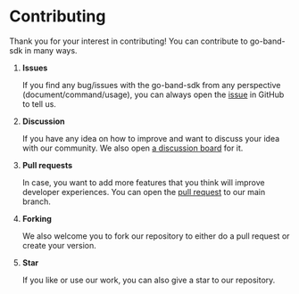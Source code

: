 # Contributing

Thank you for your interest in contributing!  You can contribute to go-band-sdk in many ways.

1. **Issues**
    
    If you find any bug/issues with the go-band-sdk from any perspective (document/command/usage), you can always open the [issue](https://github.com/bandprotocol/go-band-sdk/issues/new/choose) in GitHub to tell us.

2. **Discussion**

    If you have any idea on how to improve and want to discuss your idea with our community. We also open [a discussion board](https://github.com/bandprotocol/go-band-sdk/discussions) for it.

3. **Pull requests**

    In case, you want to add more features that you think will improve developer experiences. You can open the [pull request](https://github.com/bandprotocol/go-band-sdk/pulls) to our main branch.

4. **Forking**
    
    We also welcome you to fork our repository to either do a pull request or create your version.

5. **Star**

    If you like or use our work, you can also give a star to our repository.
